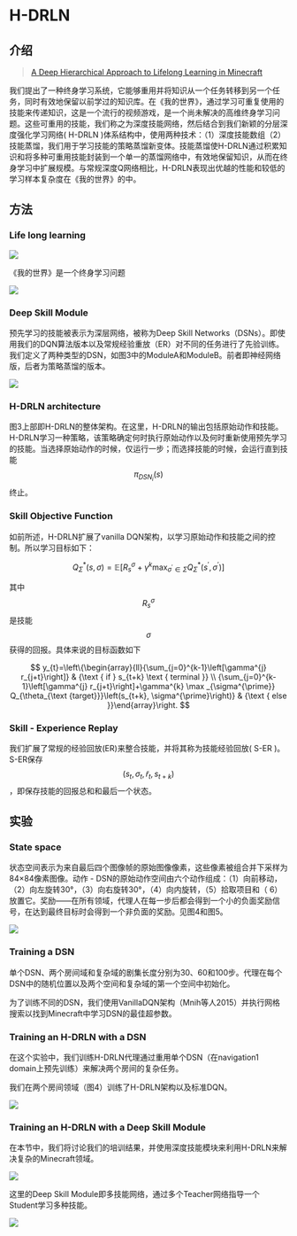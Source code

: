 # H-DRLN

## 介绍

> [A Deep Hierarchical Approach to Lifelong Learning in Minecraft](https://arxiv.org/pdf/1604.07255.pdf)

我们提出了一种终身学习系统，它能够重用并将知识从一个任务转移到另一个任务，同时有效地保留以前学过的知识库。在《我的世界》，通过学习可重复使用的技能来传递知识，这是一个流行的视频游戏，是一个尚未解决的高维终身学习问题。这些可重用的技能，我们称之为深度技能网络，然后结合到我们新颖的分层深度强化学习网络\( H-DRLN \)体系结构中，使用两种技术：（1）深度技能数组（2）技能蒸馏，我们用于学习技能的策略蒸馏新变体。技能蒸馏使H-DRLN通过积累知识和将多种可重用技能封装到一个单一的蒸馏网络中，有效地保留知识，从而在终身学习中扩展规模。与常规深度Q网络相比，H-DRLN表现出优越的性能和较低的学习样本复杂度在《我的世界》的中。

## 方法

### Life long learning

![](../../.gitbook/assets/image%20%2882%29.png)

《我的世界》是一个终身学习问题

![](../../.gitbook/assets/image%20%2889%29.png)

### Deep Skill Module

预先学习的技能被表示为深层网络，被称为Deep Skill Networks（DSNs）。即使用我们的DQN算法版本以及常规经验重放（ER）对不同的任务进行了先验训练。我们定义了两种类型的DSN，如图3中的ModuleA和ModuleB。前者即神经网络版，后者为策略蒸馏的版本。

![](../../.gitbook/assets/image%20%2834%29.png)

### H-DRLN architecture

图3上部即H-DRLN的整体架构。在这里，H-DRLN的输出包括原始动作和技能。 H-DRLN学习一种策略，该策略确定何时执行原始动作以及何时重新使用预先学习的技能。当选择原始动作的时候，仅运行一步；而选择技能的时候，会运行直到技能 $$\pi_{D S N_{i}}(s)$$ 终止。

### Skill Objective Function

如前所述，H-DRLN扩展了vanilla DQN架构，以学习原始动作和技能之间的控制。所以学习目标如下：

$$
Q_{\Sigma}^{*}(s, \sigma)=\mathbb{E}\left[R_{s}^{\sigma}+\gamma^{k} \max _{\sigma^{\prime} \in \Sigma} Q_{\Sigma}^{*}\left(s^{\prime}, \sigma^{\prime}\right)\right]
$$

其中 $$R_{s}^{\sigma}$$ 是技能 $${\sigma}$$ 获得的回报。具体来说的目标函数如下

$$
y_{t}=\left\{\begin{array}{ll}{\sum_{j=0}^{k-1}\left[\gamma^{j} r_{j+t}\right]} & {\text { if } s_{t+k} \text { terminal }} \\ {\sum_{j=0}^{k-1}\left[\gamma^{j} r_{j+t}\right]+\gamma^{k} \max _{\sigma^{\prime}} Q_{\theta_{\text {target}}}\left(s_{t+k}, \sigma^{\prime}\right)} & {\text { else }}\end{array}\right.
$$

### Skill - Experience Replay

我们扩展了常规的经验回放\(ER\)来整合技能，并将其称为技能经验回放\( S-ER \)。S-ER保存 $$\left(s_{t}, \sigma_{t}, \tilde{r}_{t}, s_{t+k}\right)$$ ，即保存技能的回报总和和最后一个状态。

## 实验

### State space

状态空间表示为来自最后四个图像帧的原始图像像素，这些像素被组合并下采样为84×84像素图像。动作 - DSN的原始动作空间由六个动作组成：（1）向前移动，（2）向左旋转30°，（3）向右旋转30°，（4）向内旋转，（5）拾取项目和（ 6）放置它。奖励——在所有领域，代理人在每一步后都会得到一个小的负面奖励信号，在达到最终目标时会得到一个非负面的奖励。见图4和图5。

![](../../.gitbook/assets/image%20%2820%29.png)

### Training a DSN

单个DSN、两个房间域和复杂域的剧集长度分别为30、60和100步。代理在每个DSN中的随机位置以及两个空间和复杂域的第一个空间中初始化。

为了训练不同的DSN，我们使用VanillaDQN架构（Mnih等人2015）并执行网格搜索以找到Minecraft中学习DSN的最佳超参数。

### Training an H-DRLN with a DSN

在这个实验中，我们训练H-DRLN代理通过重用单个DSN（在navigation1 domain上预先训练）来解决两个房间的复杂任务。

我们在两个房间领域（图4）训练了H-DRLN架构以及标准DQN。

![](../../.gitbook/assets/image%20%2847%29.png)

### Training an H-DRLN with a Deep Skill Module

在本节中，我们将讨论我们的培训结果，并使用深度技能模块来利用H-DRLN来解决复杂的Minecraft领域。

![](../../.gitbook/assets/image%20%2891%29.png)

这里的Deep Skill Module即多技能网络，通过多个Teacher网络指导一个Student学习多种技能。

![](../../.gitbook/assets/image%20%28123%29.png)





### 



